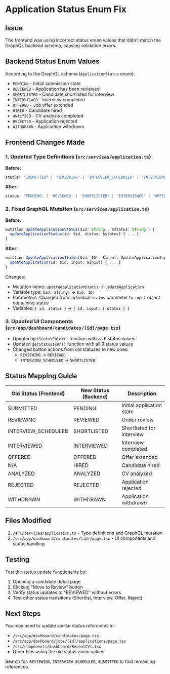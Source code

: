 # Application Status Enum Fix

## Issue
The frontend was using incorrect status enum values that didn't match the GraphQL backend schema, causing validation errors.

## Backend Status Enum Values
According to the GraphQL schema (`ApplicationStatus` enum):
- `PENDING` - Initial submission state
- `REVIEWED` - Application has been reviewed
- `SHORTLISTED` - Candidate shortlisted for interview
- `INTERVIEWED` - Interview completed
- `OFFERED` - Job offer extended
- `HIRED` - Candidate hired
- `ANALYZED` - CV analysis completed
- `REJECTED` - Application rejected
- `WITHDRAWN` - Application withdrawn

## Frontend Changes Made

### 1. Updated Type Definitions (`src/services/application.ts`)
**Before:**
```typescript
status: 'SUBMITTED' | 'REVIEWING' | 'INTERVIEW_SCHEDULED' | 'INTERVIEWED' | 'OFFERED' | 'REJECTED' | 'WITHDRAWN' | 'PENDING' | 'ANALYZED';
```

**After:**
```typescript
status: 'PENDING' | 'REVIEWED' | 'SHORTLISTED' | 'INTERVIEWED' | 'OFFERED' | 'HIRED' | 'ANALYZED' | 'REJECTED' | 'WITHDRAWN';
```

### 2. Fixed GraphQL Mutation (`src/services/application.ts`)
**Before:**
```typescript
mutation UpdateApplicationStatus($id: String!, $status: String!) {
  updateApplicationStatus(id: $id, status: $status) { ... }
}
```

**After:**
```typescript
mutation UpdateApplicationStatus($id: ID!, $input: UpdateApplicationInput!) {
  updateApplication(id: $id, input: $input) { ... }
}
```

Changes:
- Mutation name: `updateApplicationStatus` → `updateApplication`
- Variable type: `$id: String!` → `$id: ID!`
- Parameters: Changed from individual `status` parameter to `input` object containing status
- Variables: `{ id, status }` → `{ id, input: { status } }`

### 3. Updated UI Components (`src/app/dashboard/candidates/[id]/page.tsx`)
- Updated `getStatusColor()` function with all 9 status values
- Updated `getStatusIcon()` function with all 9 status values
- Changed button actions from old statuses to new ones:
  - `REVIEWING` → `REVIEWED`
  - `INTERVIEW_SCHEDULED` → `SHORTLISTED`

## Status Mapping Guide
| Old Status (Frontend) | New Status (Backend) | Description |
|-----------------------|---------------------|-------------|
| SUBMITTED | PENDING | Initial application state |
| REVIEWING | REVIEWED | Under review |
| INTERVIEW_SCHEDULED | SHORTLISTED | Shortlisted for interview |
| INTERVIEWED | INTERVIEWED | Interview completed |
| OFFERED | OFFERED | Offer extended |
| N/A | HIRED | Candidate hired |
| ANALYZED | ANALYZED | CV analyzed |
| REJECTED | REJECTED | Application rejected |
| WITHDRAWN | WITHDRAWN | Application withdrawn |

## Files Modified
1. `/src/services/application.ts` - Type definitions and GraphQL mutation
2. `/src/app/dashboard/candidates/[id]/page.tsx` - UI components and status handling

## Testing
Test the status update functionality by:
1. Opening a candidate detail page
2. Clicking "Move to Review" button
3. Verify status updates to "REVIEWED" without errors
4. Test other status transitions (Shortlist, Interview, Offer, Reject)

## Next Steps
You may need to update similar status references in:
- `/src/app/dashboard/candidates/page.tsx`
- `/src/app/dashboard/jobs/[id]/applications/page.tsx`
- `/src/components/dashboard/RecentCVs.tsx`
- Other files using the old status enum values

Search for: `REVIEWING`, `INTERVIEW_SCHEDULED`, `SUBMITTED` to find remaining references.
